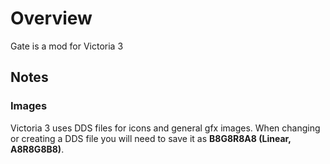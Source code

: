 # Overview

Gate is a mod for Victoria 3

## Notes

### Images

Victoria 3 uses DDS files for icons and general gfx images.
When changing or creating a DDS file you will need to save it as **B8G8R8A8 (Linear, A8R8G8B8)**.